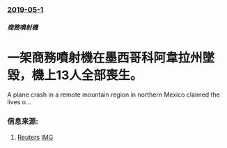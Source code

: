 ### [2019-05-1](/news/2019/05/1/index.md)

##### 商務噴射機
# 一架商務噴射機在墨西哥科阿韋拉州墜毀，機上13人全部喪生。 

A plane crash in a remote mountain region in northern Mexico claimed the lives o...


### 信息来源:

1. [Reuters](https://www.reuters.com/article/us-mexico-crash/no-survivors-found-in-mexico-crash-of-jet-carrying-13-people-idUSKCN1SC1T0) [IMG](https://s4.reutersmedia.net/resources_v2/images/rcom-default.png)
